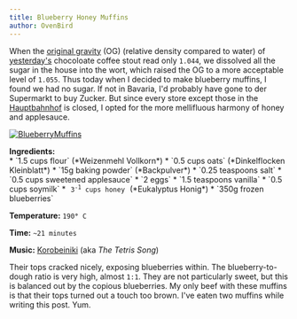 ```yaml
---
title: Blueberry Honey Muffins
author: OvenBird
---
```


When the [original gravity](http://en.wikipedia.org/wiki/Gravity_%28alcoholic_beverage%29) (OG) (relative density compared to water) of [yesterday's](http://www.sketchbrewing.com/2014/02/coffee-stout-round-2.html) chocoloate coffee stout read only `1.044`, we dissolved all the sugar in the house into the wort, which raised the OG to a more acceptable level of `1.055`. Thus today when I decided to make blueberry muffins, I found we had no sugar. If not in Bavaria, I'd probably have gone to der Supermarkt to buy Zucker. But since every store except those in the [Hauptbahnhof](http://en.wikipedia.org/wiki/M%C3%BCnchen_Hauptbahnhof) is closed, I opted for the more mellifluous harmony of honey and applesauce.

[![BlueberryMuffins](http://i.imgur.com/bRXvQ5Fl.jpg "blueberry muffins")](http://i.imgur.com/bRXvQ5F.jpg)
<p style="margin: 0px"><b>Ingredients:</b></p>
 * `1.5 cups flour` (*Weizenmehl Vollkorn*)  
 * `0.5 cups oats` (*Dinkelflocken Kleinblatt*)   
 * `15g baking powder` (*Backpulver*)  
 * `0.25 teaspoons salt`  
 * `0.5 cups sweetened applesauce`  
 * `2 eggs`  
 * `1.5 teaspoons vanilla`  
 * `0.5 cups soymilk`  
 * <code style="padding: 5px 5px">3<sup>-1</sup> cups honey</code> (*Eukalyptus Honig*)  
 * `350g frozen blueberries`


**Temperature:** <code>190<b>&deg;</b> C</code>

**Time:** `~21 minutes`

**Music:** [Korobeiniki](http://en.wikipedia.org/wiki/Korobeiniki) (aka *The Tetris Song*) 

Their tops cracked nicely, exposing blueberries within. The blueberry-to-dough ratio is very high, almost `1:1`. They are not particularly sweet, but this is balanced out by the copious blueberries. My only beef with these muffins is that their tops turned out a touch too brown. I've eaten two muffins while writing this post. Yum.

